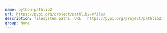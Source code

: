 ```yaml
---
name: python-pathlib2
url: https://pypi.org/project/pathlib2/#files
description: filesystem paths. URL : https://pypi.org/project/pathlib2/#files Groups : None
group: None
---
```

